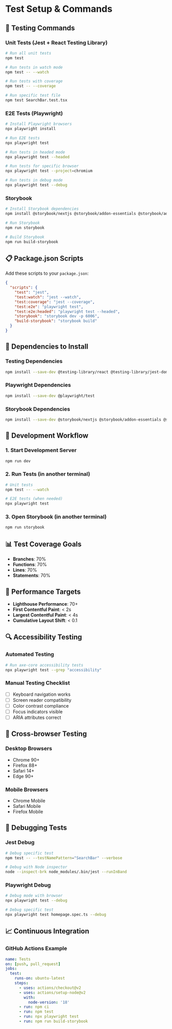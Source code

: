 # Test Setup & Commands

## 🧪 Testing Commands

### Unit Tests (Jest + React Testing Library)
```bash
# Run all unit tests
npm test

# Run tests in watch mode
npm test -- --watch

# Run tests with coverage
npm test -- --coverage

# Run specific test file
npm test SearchBar.test.tsx
```

### E2E Tests (Playwright)
```bash
# Install Playwright browsers
npx playwright install

# Run E2E tests
npx playwright test

# Run tests in headed mode
npx playwright test --headed

# Run tests for specific browser
npx playwright test --project=chromium

# Run tests in debug mode
npx playwright test --debug
```

### Storybook
```bash
# Install Storybook dependencies
npm install @storybook/nextjs @storybook/addon-essentials @storybook/addon-interactions @storybook/addon-a11y @storybook/addon-viewport

# Run Storybook
npm run storybook

# Build Storybook
npm run build-storybook
```

## 📋 Package.json Scripts

Add these scripts to your `package.json`:

```json
{
  "scripts": {
    "test": "jest",
    "test:watch": "jest --watch",
    "test:coverage": "jest --coverage",
    "test:e2e": "playwright test",
    "test:e2e:headed": "playwright test --headed",
    "storybook": "storybook dev -p 6006",
    "build-storybook": "storybook build"
  }
}
```

## 🔧 Dependencies to Install

### Testing Dependencies
```bash
npm install --save-dev @testing-library/react @testing-library/jest-dom @testing-library/user-event jest jest-environment-jsdom
```

### Playwright Dependencies
```bash
npm install --save-dev @playwright/test
```

### Storybook Dependencies
```bash
npm install --save-dev @storybook/nextjs @storybook/addon-essentials @storybook/addon-interactions @storybook/addon-a11y @storybook/addon-viewport @storybook/addon-links @storybook/addon-onboarding
```

## 🚀 Development Workflow

### 1. Start Development Server
```bash
npm run dev
```

### 2. Run Tests (in another terminal)
```bash
# Unit tests
npm test -- --watch

# E2E tests (when needed)
npx playwright test
```

### 3. Open Storybook (in another terminal)
```bash
npm run storybook
```

## 📊 Test Coverage Goals

- **Branches**: 70%
- **Functions**: 70%
- **Lines**: 70%
- **Statements**: 70%

## 🎯 Performance Targets

- **Lighthouse Performance**: 70+
- **First Contentful Paint**: < 2s
- **Largest Contentful Paint**: < 4s
- **Cumulative Layout Shift**: < 0.1

## 🔍 Accessibility Testing

### Automated Testing
```bash
# Run axe-core accessibility tests
npx playwright test --grep "accessibility"
```

### Manual Testing Checklist
- [ ] Keyboard navigation works
- [ ] Screen reader compatibility
- [ ] Color contrast compliance
- [ ] Focus indicators visible
- [ ] ARIA attributes correct

## 📱 Cross-browser Testing

### Desktop Browsers
- Chrome 90+
- Firefox 88+
- Safari 14+
- Edge 90+

### Mobile Browsers
- Chrome Mobile
- Safari Mobile
- Firefox Mobile

## 🐛 Debugging Tests

### Jest Debug
```bash
# Debug specific test
npm test -- --testNamePattern="SearchBar" --verbose

# Debug with Node inspector
node --inspect-brk node_modules/.bin/jest --runInBand
```

### Playwright Debug
```bash
# Debug mode with browser
npx playwright test --debug

# Debug specific test
npx playwright test homepage.spec.ts --debug
```

## 📈 Continuous Integration

### GitHub Actions Example
```yaml
name: Tests
on: [push, pull_request]
jobs:
  test:
    runs-on: ubuntu-latest
    steps:
      - uses: actions/checkout@v2
      - uses: actions/setup-node@v2
        with:
          node-version: '18'
      - run: npm ci
      - run: npm test
      - run: npx playwright test
      - run: npm run build-storybook
```
